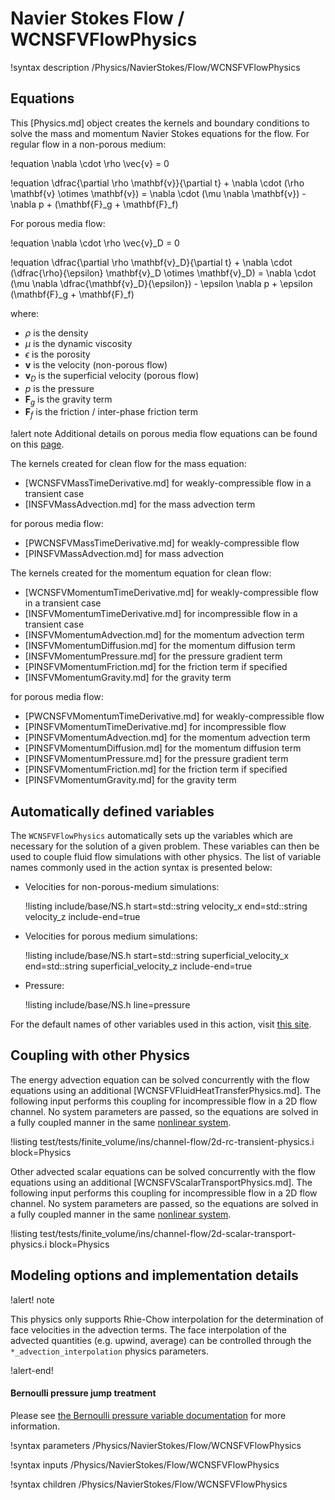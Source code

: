 # Navier Stokes Flow / WCNSFVFlowPhysics

!syntax description /Physics/NavierStokes/Flow/WCNSFVFlowPhysics

## Equations

This [Physics.md] object creates the kernels and boundary conditions to solve the mass and momentum Navier Stokes equations for the flow.
For regular flow in a non-porous medium:

!equation
\nabla \cdot \rho \vec{v} = 0

!equation
\dfrac{\partial \rho \mathbf{v}}{\partial t} + \nabla \cdot (\rho \mathbf{v} \otimes \mathbf{v}) = \nabla \cdot (\mu \nabla \mathbf{v}) - \nabla p + (\mathbf{F}_g + \mathbf{F}_f)

For porous media flow:

!equation
\nabla \cdot \rho \vec{v}_D = 0

!equation
\dfrac{\partial \rho \mathbf{v}_D}{\partial t} + \nabla \cdot (\dfrac{\rho}{\epsilon} \mathbf{v}_D \otimes \mathbf{v}_D) = \nabla \cdot (\mu \nabla \dfrac{\mathbf{v}_D}{\epsilon}) - \epsilon \nabla p + \epsilon (\mathbf{F}_g + \mathbf{F}_f)

where:

- $\rho$ is the density
- $\mu$ is the dynamic viscosity
- $\epsilon$ is the porosity
- $\mathbf{v}$ is the velocity (non-porous flow)
- $\mathbf{v}_D$ is the superficial velocity (porous flow)
- $p$ is the pressure
- $\mathbf{F}_g$ is the gravity term
- $\mathbf{F}_f$ is the friction / inter-phase friction term


!alert note
Additional details on porous media flow equations can be found on this [page](navier_stokes/pinsfv.md).

The kernels created for clean flow for the mass equation:

- [WCNSFVMassTimeDerivative.md] for weakly-compressible flow in a transient case
- [INSFVMassAdvection.md] for the mass advection term

for porous media flow:

- [PWCNSFVMassTimeDerivative.md] for weakly-compressible flow
- [PINSFVMassAdvection.md] for mass advection

The kernels created for the momentum equation for clean flow:

- [WCNSFVMomentumTimeDerivative.md] for weakly-compressible flow in a transient case
- [INSFVMomentumTimeDerivative.md] for incompressible flow in a transient case
- [INSFVMomentumAdvection.md] for the momentum advection term
- [INSFVMomentumDiffusion.md] for the momentum diffusion term
- [INSFVMomentumPressure.md] for the pressure gradient term
- [PINSFVMomentumFriction.md] for the friction term if specified
- [INSFVMomentumGravity.md] for the gravity term

for porous media flow:

- [PWCNSFVMomentumTimeDerivative.md] for weakly-compressible flow
- [PINSFVMomentumTimeDerivative.md] for incompressible flow
- [PINSFVMomentumAdvection.md] for the momentum advection term
- [PINSFVMomentumDiffusion.md] for the momentum diffusion term
- [PINSFVMomentumPressure.md] for the pressure gradient term
- [PINSFVMomentumFriction.md] for the friction term if specified
- [PINSFVMomentumGravity.md] for the gravity term

## Automatically defined variables

The `WCNSFVFlowPhysics` automatically sets up the variables which are
necessary for the solution of a given problem. These variables can then be used
to couple fluid flow simulations with other physics. The list of variable names
commonly used in the action syntax is presented below:

- Velocities for non-porous-medium simulations:

  !listing include/base/NS.h start=std::string velocity_x end=std::string velocity_z include-end=true

- Velocities for porous medium simulations:

  !listing include/base/NS.h start=std::string superficial_velocity_x end=std::string superficial_velocity_z include-end=true

- Pressure:

  !listing include/base/NS.h line=pressure

For the default names of other variables used in this action, visit [this site](include/base/NS.h).


## Coupling with other Physics

The energy advection equation can be solved concurrently with the flow equations using an additional [WCNSFVFluidHeatTransferPhysics.md].
The following input performs this coupling for incompressible flow in a 2D flow channel.
No system parameters are passed, so the equations are solved in a fully coupled manner in the same [nonlinear system](systems/NonlinearSystem.md).

!listing test/tests/finite_volume/ins/channel-flow/2d-rc-transient-physics.i block=Physics

Other advected scalar equations can be solved concurrently with the flow equations using an additional [WCNSFVScalarTransportPhysics.md].
The following input performs this coupling for incompressible flow in a 2D flow channel.
No system parameters are passed, so the equations are solved in a fully coupled manner in the same [nonlinear system](systems/NonlinearSystem.md).

!listing test/tests/finite_volume/ins/channel-flow/2d-scalar-transport-physics.i block=Physics

## Modeling options and implementation details

!alert! note

This physics only supports Rhie-Chow interpolation for the determination
of face velocities in the advection terms. The face interpolation of the
advected quantities (e.g. upwind, average) can be controlled through the
`*_advection_interpolation` physics parameters.

!alert-end!

#### Bernoulli pressure jump treatment

Please see [the Bernoulli pressure variable documentation](BernoulliPressureVariable.md) for more information.

!syntax parameters /Physics/NavierStokes/Flow/WCNSFVFlowPhysics

!syntax inputs /Physics/NavierStokes/Flow/WCNSFVFlowPhysics

!syntax children /Physics/NavierStokes/Flow/WCNSFVFlowPhysics

